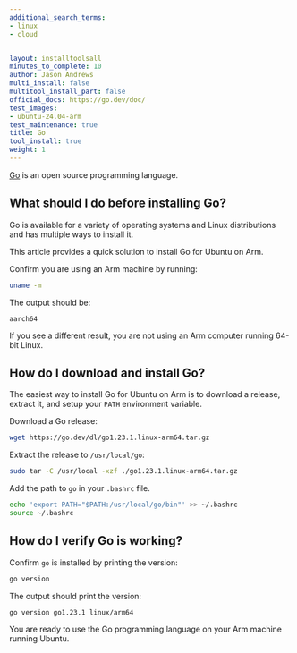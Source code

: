 ```yaml
---
additional_search_terms:
- linux
- cloud


layout: installtoolsall
minutes_to_complete: 10
author: Jason Andrews
multi_install: false
multitool_install_part: false
official_docs: https://go.dev/doc/
test_images:
- ubuntu-24.04-arm
test_maintenance: true
title: Go
tool_install: true
weight: 1
---
```


[Go](https://go.dev/) is an open source programming language.

## What should I do before installing Go?

Go is available for a variety of operating systems and Linux distributions and has multiple ways to install it.

This article provides a quick solution to install Go for Ubuntu on Arm.

Confirm you are using an Arm machine by running:

```bash
uname -m
```

The output should be:

```output
aarch64
```

If you see a different result, you are not using an Arm computer running 64-bit Linux.

## How do I download and install Go?

The easiest way to install Go for Ubuntu on Arm is to download a release, extract it, and setup your `PATH` environment variable.

Download a Go release:

```bash { target="ubuntu-24.04-arm" }
wget https://go.dev/dl/go1.23.1.linux-arm64.tar.gz
```

Extract the release to `/usr/local/go`:

```bash { target="ubuntu-24.04-arm" }
sudo tar -C /usr/local -xzf ./go1.23.1.linux-arm64.tar.gz
```

Add the path to `go` in your `.bashrc` file.

```bash { target="ubuntu-24.04-arm" }
echo 'export PATH="$PATH:/usr/local/go/bin"' >> ~/.bashrc
source ~/.bashrc
```

## How do I verify Go is working?

Confirm `go` is installed by printing the version:

```bash { target="ubuntu-24.04-arm" env_source="~/.bashrc" }
go version
```

The output should print the version:

```output
go version go1.23.1 linux/arm64
```

You are ready to use the Go programming language on your Arm machine running Ubuntu.
